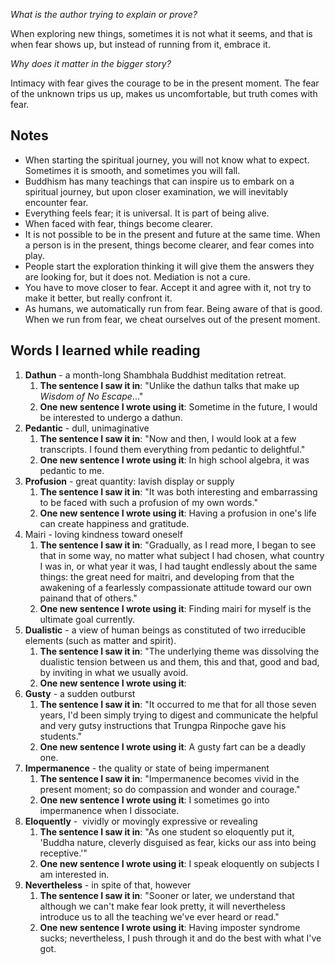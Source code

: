 _What is the author trying to explain or prove?_

When exploring new things, sometimes it is not what it seems, and that is when fear shows up, but instead of running from it, embrace it.

_Why does it matter in the bigger story?_

Intimacy with fear gives the courage to be in the present moment. The fear of the unknown trips us up, makes us uncomfortable, but truth comes with fear.

## Notes

- When starting the spiritual journey, you will not know what to expect. Sometimes it is smooth, and sometimes you will fall.
- Buddhism has many teachings that can inspire us to embark on a spiritual journey, but upon closer examination, we will inevitably encounter fear.
- Everything feels fear; it is universal. It is part of being alive.
- When faced with fear, things become clearer.
- It is not possible to be in the present and future at the same time. When a person is in the present, things become clearer, and fear comes into play.
- People start the exploration thinking it will give them the answers they are looking for, but it does not. Mediation is not a cure.
- You have to move closer to fear. Accept it and agree with it, not try to make it better, but really confront it.
- As humans, we automatically run from fear. Being aware of that is good. When we run from fear, we cheat ourselves out of the present moment.

## Words I learned while reading

1. **Dathun** - a month-long Shambhala Buddhist meditation retreat.
    1. **The sentence I saw it in**: "Unlike the dathun talks that make up _Wisdom of No Escape_..."
    2. **One new sentence I wrote using it**: Sometime in the future, I would be interested to undergo a dathun.
2. **Pedantic** - dull, unimaginative
    1. **The sentence I saw it in**: "Now and then, I would look at a few transcripts. I found them everything from pedantic to delightful."
    2. **One new sentence I wrote using it**: In high school algebra, it was pedantic to me.
3. **Profusion** - great quantity: lavish display or supply
    1. **The sentence I saw it in**: "It was both interesting and embarrassing to be faced with such a profusion of my own words."
    2. **One new sentence I wrote using it**: Having a profusion in one's life can create happiness and gratitude.
4. Mairi - loving kindness toward oneself
    1. **The sentence I saw it in**: "Gradually, as I read more, I began to see that in some way, no matter what subject I had chosen, what country I was in, or what year it was, I had taught endlessly about the same things: the great need for maitri, and developing from that the awakening of a fearlessly compassionate attitude toward our own painand that of others."
    2. **One new sentence I wrote using it**: Finding mairi for myself is the ultimate goal currently.
5. **Dualistic** - a view of human beings as constituted of two irreducible elements (such as matter and spirit).
    1. **The sentence I saw it in**: "The underlying theme was dissolving the dualistic tension between us and them, this and that, good and bad, by inviting in what we usually avoid.
    2. **One new sentence I wrote using it**:
6. **Gusty** - a sudden outburst
    1. **The sentence I saw it in**: "It occurred to me that for all those seven years, I'd been simply trying to digest and communicate the helpful and very gutsy instructions that Trungpa Rinpoche gave his students."
    2. **One new sentence I wrote using it**: A gusty fart can be a deadly one.
7. **Impermanence** - the quality or state of being impermanent
    1. **The sentence I saw it in**: "Impermanence becomes vivid in the present moment; so do compassion and wonder and courage."
    2. **One new sentence I wrote using it**: I sometimes go into impermanence when I dissociate.
8. **Eloquently** -  vividly or movingly expressive or revealing
    1. **The sentence I saw it in**: "As one student so eloquently put it, 'Buddha nature, cleverly disguised as fear, kicks our ass into being receptive.'"
    2. **One new sentence I wrote using it**: I speak eloquently on subjects I am interested in.
9. **Nevertheless** - in spite of that, however
    1. **The sentence I saw it in**: "Sooner or later, we understand that although we can't make fear look pretty, it will nevertheless introduce us to all the teaching we've ever heard or read."
    2. **One new sentence I wrote using it**: Having imposter syndrome sucks; nevertheless, I push through it and do the best with what I've got.